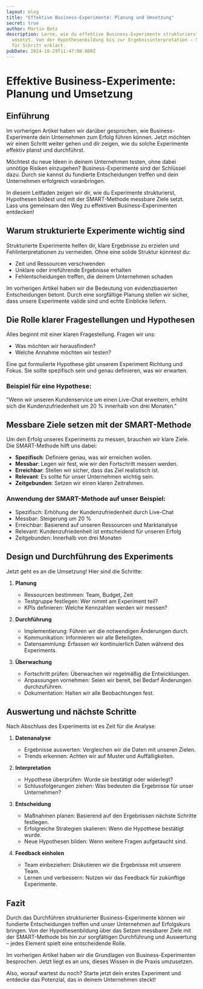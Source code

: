 ```yaml
---
layout: blog
title: "Effektive Business-Experimente: Planung und Umsetzung"
secret: true
author: Martin Betz
description: Lerne, wie du effektive Business-Experimente strukturierst und
  umsetzt. Von der Hypothesenbildung bis zur Ergebnisinterpretation – Schritt
  für Schritt erklärt.
pubDate: 2024-10-29T11:47:00.000Z
---
```

# Effektive Business-Experimente: Planung und Umsetzung

## Einführung
Im vorherigen Artikel haben wir darüber gesprochen, wie Business-Experimente dein Unternehmen zum Erfolg führen können. Jetzt möchten wir einen Schritt weiter gehen und dir zeigen, wie du solche Experimente effektiv planst und durchführst.

Möchtest du neue Ideen in deinem Unternehmen testen, ohne dabei unnötige Risiken einzugehen? Business-Experimente sind der Schlüssel dazu. Durch sie kannst du fundierte Entscheidungen treffen und dein Unternehmen erfolgreich voranbringen.

In diesem Leitfaden zeigen wir dir, wie du Experimente strukturierst, Hypothesen bildest und mit der SMART-Methode messbare Ziele setzt. Lass uns gemeinsam den Weg zu effektiven Business-Experimenten entdecken!

## Warum strukturierte Experimente wichtig sind
Strukturierte Experimente helfen dir, klare Ergebnisse zu erzielen und Fehlinterpretationen zu vermeiden. Ohne eine solide Struktur könntest du:

- Zeit und Ressourcen verschwenden
- Unklare oder irreführende Ergebnisse erhalten
- Fehlentscheidungen treffen, die deinem Unternehmen schaden

Im vorherigen Artikel haben wir die Bedeutung von evidenzbasierten Entscheidungen betont. Durch eine sorgfältige Planung stellen wir sicher, dass unsere Experimente valide sind und echte Einblicke liefern.

## Die Rolle klarer Fragestellungen und Hypothesen
Alles beginnt mit einer klaren Fragestellung. Fragen wir uns:

- Was möchten wir herausfinden?
- Welche Annahme möchten wir testen?

Eine gut formulierte Hypothese gibt unserem Experiment Richtung und Fokus. Sie sollte spezifisch sein und genau definieren, was wir erwarten.

### Beispiel für eine Hypothese:
"Wenn wir unseren Kundenservice um einen Live-Chat erweitern, erhöht sich die Kundenzufriedenheit um 20 % innerhalb von drei Monaten."

## Messbare Ziele setzen mit der SMART-Methode
Um den Erfolg unseres Experiments zu messen, brauchen wir klare Ziele. Die SMART-Methode hilft uns dabei:

- **Spezifisch**: Definiere genau, was wir erreichen wollen.
- **Messbar**: Legen wir fest, wie wir den Fortschritt messen werden.
- **Erreichbar**: Stellen wir sicher, dass das Ziel realistisch ist.
- **Relevant**: Es sollte für unser Unternehmen wichtig sein.
- **Zeitgebunden**: Setzen wir einen klaren Zeitrahmen.

### Anwendung der SMART-Methode auf unser Beispiel:
- Spezifisch: Erhöhung der Kundenzufriedenheit durch Live-Chat
- Messbar: Steigerung um 20 %
- Erreichbar: Basierend auf unseren Ressourcen und Marktanalyse
- Relevant: Kundenzufriedenheit ist entscheidend für unseren Erfolg
- Zeitgebunden: Innerhalb von drei Monaten

## Design und Durchführung des Experiments
Jetzt geht es an die Umsetzung! Hier sind die Schritte:

1. **Planung**
   - Ressourcen bestimmen: Team, Budget, Zeit
   - Testgruppe festlegen: Wer nimmt am Experiment teil?
   - KPIs definieren: Welche Kennzahlen werden wir messen?

2. **Durchführung**
   - Implementierung: Führen wir die notwendigen Änderungen durch.
   - Kommunikation: Informieren wir alle Beteiligten.
   - Datensammlung: Erfassen wir kontinuierlich Daten während des Experiments.

3. **Überwachung**
   - Fortschritt prüfen: Überwachen wir regelmäßig die Entwicklungen.
   - Anpassungen vornehmen: Seien wir bereit, bei Bedarf Änderungen durchzuführen.
   - Dokumentation: Halten wir alle Beobachtungen fest.

## Auswertung und nächste Schritte
Nach Abschluss des Experiments ist es Zeit für die Analyse:

1. **Datenanalyse**
   - Ergebnisse auswerten: Vergleichen wir die Daten mit unseren Zielen.
   - Trends erkennen: Achten wir auf Muster und Auffälligkeiten.

2. **Interpretation**
   - Hypothese überprüfen: Wurde sie bestätigt oder widerlegt?
   - Schlussfolgerungen ziehen: Was bedeuten die Ergebnisse für unser Unternehmen?

3. **Entscheidung**
   - Maßnahmen planen: Basierend auf den Ergebnissen nächste Schritte festlegen.
   - Erfolgreiche Strategien skalieren: Wenn die Hypothese bestätigt wurde.
   - Neue Hypothesen bilden: Wenn weitere Fragen aufgetaucht sind.

4. **Feedback einholen**
   - Team einbeziehen: Diskutieren wir die Ergebnisse mit unserem Team.
   - Lernen und verbessern: Nutzen wir das Feedback für zukünftige Experimente.

## Fazit
Durch das Durchführen strukturierter Business-Experimente können wir fundierte Entscheidungen treffen und unser Unternehmen auf Erfolgskurs bringen. Von der Hypothesenbildung über das Setzen messbarer Ziele mit der SMART-Methode bis hin zur sorgfältigen Durchführung und Auswertung – jedes Element spielt eine entscheidende Rolle.

Im vorherigen Artikel haben wir die Grundlagen von Business-Experimenten besprochen. Jetzt liegt es an uns, dieses Wissen in die Praxis umzusetzen.

Also, worauf wartest du noch? Starte jetzt dein erstes Experiment und entdecke das Potenzial, das in deinem Unternehmen steckt!
